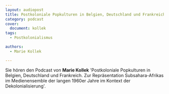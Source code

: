 ```yaml
---
layout: audiopost
title: Postkoloniale Popkulturen in Belgien, Deutschland und Frankreich
category: podcast
cover:
  document: kollek
tags:
  - Postkolonialismus

authors:
  - Marie Kollek

---
```


Sie hören den Podcast von **Marie Kollek** 'Postkoloniale Popkulturen in Belgien, Deutschland und Frankreich. Zur Repräsentation Subsahara-Afrikas im Medienensemble der langen 1960er Jahre im Kontext der Dekolonialisierung'.

<!-- more -->
